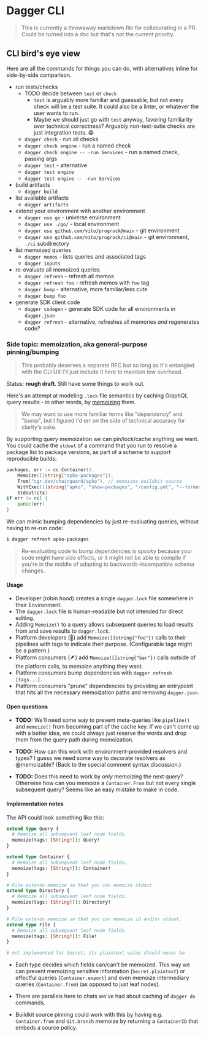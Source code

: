 # Dagger CLI

> This is currently a throwaway markdown file for collaborating in a PR. Could
> be turned into a doc but that's not the current priority.

## CLI bird's eye view

Here are all the commands for things you can do, with alternatives inline for
side-by-side comparison.

* run tests/checks
    * TODO decide between `test` or `check`
        * `test` is arguably more familiar and guessable, but not every check
          will be a test suite. It could also be a linter, or whatever the user
          wants to run.
        * Maybe we should just go with `test` anyway, favoring familiarity over
          technical correctness? Arguably non-test-sutie checks are just
          integration tests. :grin:
    * `dagger check` - run all checks
    * `dagger check engine` - run a named check
    * `dagger check engine -- -run Services` - run a named check, passing args
    * `dagger test` - alternative
    * `dagger test engine`
    * `dagger test engine -- -run Services`
* build artifacts
    * `dagger build`
* list available artifacts
    * `dagger artifacts`
* extend your environment with another environment
    * `dagger use go` - universe environment
    * `dagger use ./go/` - local environment
    * `dagger use github.com/vito/progrock@main` - git environment
    * `dagger use github.com/vito/progrock/ci@main` - git environment, `./ci` subdirectory
* list memoized queries
    * `dagger memos` - lists queries and associated tags
    * `dagger inputs`
* re-evaluate all memoized queries
    * `dagger refresh` - refresh all memos
    * `dagger refresh foo` - refresh memos with `foo` tag
    * `dagger bump` - alternative, more familiar/less cute
    * `dagger bump foo`
* generate SDK client code
    * `dagger codegen` - generate SDK code for all environments in `dagger.json`
    * `dagger refresh` - alternative, refreshes all memories _and_ regenerates code?

### Side topic: memoization, aka general-purpose pinning/bumping

> This probably deserves a separate RFC but so long as it's entangled with the
> CLI UX I'll just include it here to maintain low overhead.

Status: **rough draft**. Still have some things to work out.

Here's an attempt at modeling `.lock` file semantics by caching GraphQL query
results - in other words, by [memoizing] them.

[memoizing]: https://en.wikipedia.org/wiki/Memoization

> We may want to use more familiar terms like "dependency" and "bump", but I
> figured I'd err on the side of technical accuracy for clarity's sake.

By supporting query memoization we can pin/lock/cache anything we want. You
could cache the `stdout` of a command that you run to resolve a package list to
package versions, as part of a scheme to support reproducible builds:

```go
packages, err := cc.Container().
    Memoize([]string{"apko-packages"}).
    From("cgr.dev/chainguard/apko"). // memoizes buildkit source
    WithExec([]string{"apko", "show-packages", "/config.yml", "--format"}).
    Stdout(ctx)
if err != nil {
    panic(err)
}
```

We can mimic bumping dependencies by just re-evaluating queries, without having
to re-run code:

```sh
$ dagger refresh apko-packages
```

> Re-evaluating code to bump dependencies is spooky because your code might have
> side effects, or it might not be able to compile if you're in the middle of
> adapting to backwards-incompatible schema changes.

#### Usage

* Developer (robin hood) creates a single `dagger.lock` file somewhere in their
  Environment.
* The `dagger.lock` file is human-readable but not intended for direct editing.
* Adding `Memoize()` to a query allows subsequent queries to load results from
  and save results to `dagger.lock`.
* Platform developers (:tophat:) add `Memoize([]string{"foo"})` calls to their
  pipelines with tags to indicate their purpose. (Configurable tags might be a
  pattern.)
* Platform consumers (🪶) add `Memoize([]string{"bar"})` calls outside of the
  platform calls, to memoize anything they want.
* Platform consumers bump dependencies with `dagger refresh [tags...]`.
* Platform consumers "prune" dependencies by providing an entrypoint that hits
  all the necessary memoization paths and removing `dagger.json`.

#### Open questions

* **TODO:** We'll need some way to prevent meta-queries like `pipeline()` and
  `memoize()` from becoming part of the cache key. If we can't come up with a
  better idea, we could always just reserve the words and drop them from the
  query path during memoization.

* **TODO:** How can this work with environment-provided resolvers and types? I
  guess we need some way to decorate resolvers as @memoizable? (Back to the
  special comment syntax discussion.)

* **TODO:** Does this need to work by _only_ memoizing the next query?
  Otherwise how can you memoize a `Container.From` but not every single
  subsequent query? Seems like an easy mistake to make in code.

#### Implementation notes

The API could look something like this:

```graphql
extend type Query {
  # Memoize all subsequent leaf node fields.
  memoize(tags: [String!]): Query!
}

extend type Container {
  # Memoize all subsequent leaf node fields.
  memoize(tags: [String!]): Container!
}

# File extends memoize so that you can memoize stdout.
extend type Directory {
  # Memoize all subsequent leaf node fields.
  memoize(tags: [String!]): Directory!
}

# File extends memoize so that you can memoize id and/or stdout.
extend type File {
  # Memoize all subsequent leaf node fields.
  memoize(tags: [String!]): File!
}

# not implemented for Secret; its plaintext value should never be
```

* Each type decides which fields can/can't be memoized. This way we can prevent
  memoizing sensitive information (`Secret.plaintext`) or effectful queries
  (`Container.export`) and even memoize intermediary queries (`Container.from`)
  (as opposed to just leaf nodes).

* There are parallels here to chats we've had about caching of `dagger do`
  commands.

* Buildkit source pinning could work with this by having e.g. `Container.from`
  and `Git.branch` memoize by returning a `ContainerID` that embeds a source
  policy.
